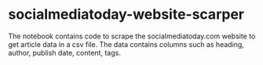 # socialmediatoday-website-scarper
The notebook contains code to scrape the socialmediatoday.com website to get article data in a csv file. The data contains columns such as heading, author, publish date, content, tags.
